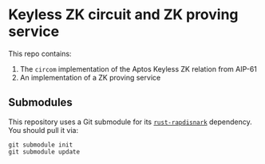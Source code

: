 # Keyless ZK circuit and ZK proving service

This repo contains:
1. The `circom` implementation of the Aptos Keyless ZK relation from AIP-61
2. An implementation of a ZK proving service

## Submodules

This repository uses a Git submodule for its [`rust-rapdisnark`](https://github.com/aptos-labs/rust-rapidsnark) dependency.
You should pull it via:

```
git submodule init
git submodule update
```
